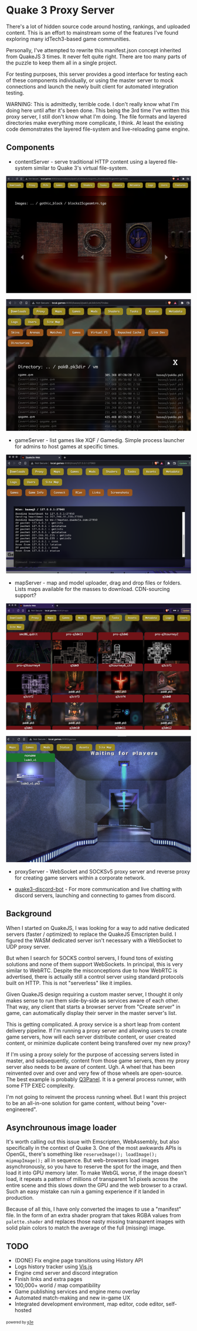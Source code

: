 # Quake 3 Proxy Server

There's a lot of hidden source code around hosting, rankings, and
uploaded content. This is an effort to mainstream some of the
features I've found exploring many idTech3-based game communities.

Personally, I've attempted to rewrite this manifest.json concept inherited 
from QuakeJS 3 times. It never felt quite right. There are too many parts of
the puzzle to keep them all in a single project.

For testing purposes, this server provides a good interface for testing each of
these components individually, or using the master server to mock connections and
launch the newly built client for automated integration testing.

WARNING: This is admittedly, terrible code. I don't really know what I'm doing here
until after it's been done. This being the 3rd time I've written this proxy server,
I still don't know what I'm doing. The file formats and layered directories make 
everything more complicate, I think. At least the existing code demonstrates the
layered file-system and live-reloading game engine.


## Components

- contentServer - serve traditional HTTP content using a layered file-system
similar to Quake 3's virtual file-system.

![content](./screenshot.png?raw=true)

![content](./screenshot2.png?raw=true)

- gameServer - list games like XQF / Gamedig. Simple process launcher for admins 
to host games at specific times.

![content](./screenshot3.png?raw=true)

- mapServer - map and model uploader, drag and drop files or folders. Lists maps
available for the masses to download. CDN-sourcing support?

![content](./screenshot4.png?raw=true)

![content](./screenshot5.png?raw=true)

- proxyServer - WebSocket and SOCKSv5 proxy server and reverse proxy 
for creating game servers within a corporate network.

- [quake3-discord-bot](https://github.com/briancullinan/quake3-proxy-server) - 
For more communication and live chatting with
discord servers, launching and connecting to games from discord.

## Background

When I started on QuakeJS, I was looking for a way to add
native dedicated servers (faster / optimized) to replace
the QuakeJS Emscripten build. I figured the WASM dedicated
server isn't necessary with a WebSocket to UDP proxy server.

But when I search for SOCKS control servers, I found tons of
existing solutions and none of them support WebSockets.
In principal, this is very similar to WebRTC. Despite the 
misconceptions due to how WebRTC is advertised, there is
actually still a control server using standard protocols
built on HTTP. This is not "serverless" like it implies.

Given QuakeJS design requiring a custom master server, I
thought it only makes sense to run them side-by-side as 
services aware of each other. That way, any client that
starts a browser server from "Create server" in game, 
can automatically display their server in the master server's 
list.

This is getting complicated. A proxy service is a short
leap from content delivery pipeline. If I'm running a proxy
server and allowing users to create game servers, how will
each server distribute content, or user created content, or
minimize duplicate content being transfered over my new proxy?

If I'm using a proxy solely for the purpose of accessing servers
listed in master, and subsequently, content from those
game servers, then my proxy server also needs to be aware of
content. Ugh. A wheel that has been reinvented over and over
and very few of those wheels are open-source. The best example
is probably [Q3Panel](https://github.com/JannoEsko/q3panel).
It is a general process runner, with some FTP EXEC complexity.

I'm not going to reinvent the process running wheel. But I 
want this project to be an all-in-one solution for game
content, without being "over-engineered".

## Asynchrounous image loader

It's worth calling out this issue with Emscripten, WebAssembly, but also specifically
in the context of Quake 3. One of the most awkwards APIs is OpenGL, there's something
like `reserveImage(); loadImage(); mipmapImage();` all in sequence. But web-browsers
load images asynchronously, so you have to reserve the spot for the image, and then
load it into GPU memory later. To make WebGL worse, if the image doesn't load, it
repeats a pattern of millions of transparent 1x1 pixels across the entire scene and
this slows down the GPU and the web browser to a crawl. Such an easy mistake can ruin
a gaming experience if it landed in production.

Because of all this, I have only converted the images to use a "manifest" file. In the form of an extra shader program that takes RGBA values from `palette.shader` and
replaces those nasty missing transparent images with solid plain colors to match
the average of the full (missing) image.


## TODO

* (DONE) Fix engine page transitions using History API
* Logs history tracker using [Vis.js](https://visjs.github.io/vis-timeline/docs/timeline/#Example)
* Engine cmd server and discord integration
* Finish links and extra pages
* 100,000+ world / map compatibility
* Game publishing services and engine menu overlay
* Automated match-making and new in-game UX
* Integrated development environment, map editor, code editor, self-hosted


<sup><sub>powered by [q3e](https://github.com/briancullinan/Quake3e)</sub></sup>

